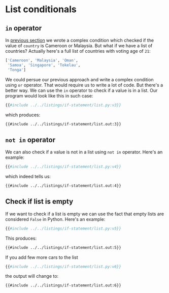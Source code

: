 # List conditionals

## `in` operator

In [previous section](./complex-conditions.md) we wrote a complex condition which checked if the value of `country` is Cameroon or Malaysia. But what if we have a list of countries? Actually here's a full list of countries with voting age of `21`:

```py
['Cameroon', 'Malaysia', 'Oman', 
 'Samoa', 'Singapore', 'Tokelau',
 'Tonga']
```

We could persue our previous approach and write a complex condition using `or` operator. That would require us to write a lot of code. But there's a better way. We can use the `in` operator to check if a value is in a list. Our program would look like this in such case:

```py
{{#include ../../listings/if-statement/list.py:v3}}
```

which produces:

```txt
{{#include ../../listings/if-statement/list.out:3}}
```

## `not in` operator

We can also check if a value is not in a list using `not in` operator. Here's an example:

```py
{{#include ../../listings/if-statement/list.py:v4}}
```

which indeed tells us:

```txt
{{#include ../../listings/if-statement/list.out:4}}
```

## Check if list is empty

If we want to check if a list is empty we can use the fact that empty lists are considered `False` in Python. Here's an example:

```py
{{#include ../../listings/if-statement/list.py:v5}}
```

This produces:

```txt
{{#include ../../listings/if-statement/list.out:5}}
```

If you add few more cars to the list

```py
{{#include ../../listings/if-statement/list.py:v6}}
```

the output will change to:

```txt
{{#include ../../listings/if-statement/list.out:6}}
```


